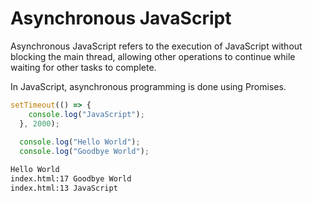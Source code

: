 # Asynchronous JavaScript
Asynchronous JavaScript refers to the execution of JavaScript without blocking the main thread, allowing other operations to continue while waiting for other tasks to complete.

In JavaScript, asynchronous programming is done using Promises.
```js
setTimeout(() => {
    console.log("JavaScript");
  }, 2000);
  
  console.log("Hello World");
  console.log("Goodbye World");
```

```html
Hello World
index.html:17 Goodbye World
index.html:13 JavaScript
```